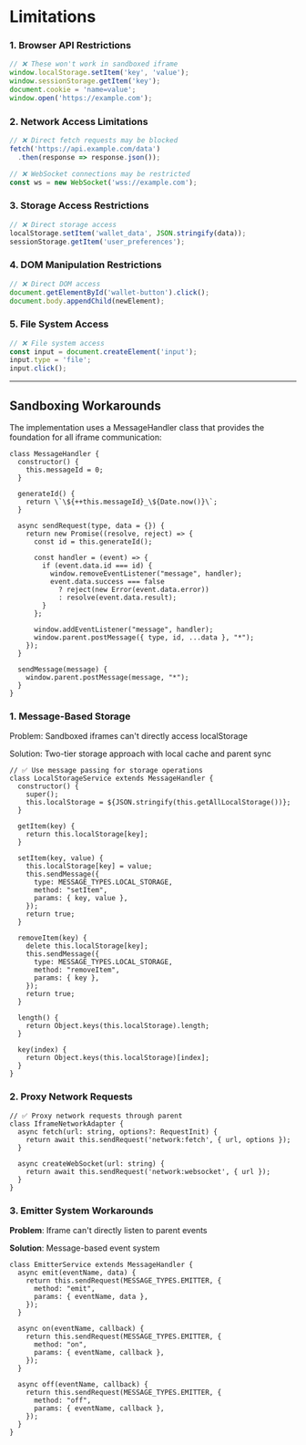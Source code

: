 # **Limitations**

### **1. Browser API Restrictions**

```jsx
// ❌ These won't work in sandboxed iframe
window.localStorage.setItem('key', 'value');
window.sessionStorage.getItem('key');
document.cookie = 'name=value';
window.open('https://example.com');
```

### **2. Network Access Limitations**

```jsx
// ❌ Direct fetch requests may be blocked
fetch('https://api.example.com/data')
  .then(response => response.json());

// ❌ WebSocket connections may be restricted
const ws = new WebSocket('wss://example.com');
```

### **3. Storage Access Restrictions**

```jsx
// ❌ Direct storage access
localStorage.setItem('wallet_data', JSON.stringify(data));
sessionStorage.getItem('user_preferences');
```

### **4. DOM Manipulation Restrictions**

```jsx
// ❌ Direct DOM access
document.getElementById('wallet-button').click();
document.body.appendChild(newElement);
```

### **5. File System Access**

```jsx
// ❌ File system access
const input = document.createElement('input');
input.type = 'file';
input.click();
```

---

## **Sandboxing Workarounds**

The implementation uses a MessageHandler class that provides the foundation for all iframe communication:

```tsx
class MessageHandler {
  constructor() {
	this.messageId = 0;
  }

  generateId() {
	return \`\${++this.messageId}_\${Date.now()}\`;
  }

  async sendRequest(type, data = {}) {
	return new Promise((resolve, reject) => {
	  const id = this.generateId();

	  const handler = (event) => {
		if (event.data.id === id) {
		  window.removeEventListener("message", handler);
		  event.data.success === false
			? reject(new Error(event.data.error))
			: resolve(event.data.result);
		}
	  };

	  window.addEventListener("message", handler);
	  window.parent.postMessage({ type, id, ...data }, "*");
	});
  }

  sendMessage(message) {
	window.parent.postMessage(message, "*");
  }
}
```

### **1. Message-Based Storage**

Problem: Sandboxed iframes can't directly access localStorage

Solution: Two-tier storage approach with local cache and parent sync

```tsx
// ✅ Use message passing for storage operations
class LocalStorageService extends MessageHandler {
  constructor() {
	super();
	this.localStorage = ${JSON.stringify(this.getAllLocalStorage())};
  }

  getItem(key) {
	return this.localStorage[key];
  }

  setItem(key, value) {
	this.localStorage[key] = value;
	this.sendMessage({
	  type: MESSAGE_TYPES.LOCAL_STORAGE,
	  method: "setItem",
	  params: { key, value },
	});
	return true;
  }

  removeItem(key) {
	delete this.localStorage[key];
	this.sendMessage({
	  type: MESSAGE_TYPES.LOCAL_STORAGE,
	  method: "removeItem",
	  params: { key },
	});
	return true;
  }

  length() {
	return Object.keys(this.localStorage).length;
  }

  key(index) {
	return Object.keys(this.localStorage)[index];
  }
}
```

### **2. Proxy Network Requests**

```tsx
// ✅ Proxy network requests through parent
class IframeNetworkAdapter {
  async fetch(url: string, options?: RequestInit) {
	return await this.sendRequest('network:fetch', { url, options });
  }

  async createWebSocket(url: string) {
	return await this.sendRequest('network:websocket', { url });
  }
}
```

### **3. Emitter System Workarounds**

**Problem**: Iframe can't directly listen to parent events

**Solution**: Message-based event system

```tsx
class EmitterService extends MessageHandler {
  async emit(eventName, data) {
	return this.sendRequest(MESSAGE_TYPES.EMITTER, {
	  method: "emit",
	  params: { eventName, data },
	});
  }
  
  async on(eventName, callback) {
	return this.sendRequest(MESSAGE_TYPES.EMITTER, {
	  method: "on",
	  params: { eventName, callback },
	});
  }
  
  async off(eventName, callback) {
	return this.sendRequest(MESSAGE_TYPES.EMITTER, {
	  method: "off",
	  params: { eventName, callback },
	});
  }
}
```